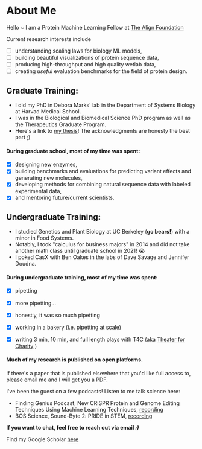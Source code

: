 <br>
<br>

# About Me

Hello ~ I am a Protein Machine Learning Fellow at [The Align Foundation](https://alignbio.org)

Current research interests include 
- [ ] understanding scaling laws for biology ML models,
- [ ] building beautiful visualizations of protein sequence data,
- [ ] producing high-throughput and high quality wetlab data,
- [ ] creating _useful_ evaluation benchmarks for the field of protein design.

## Graduate Training:
-   I did my PhD in Debora Marks' lab in the Department of Systems Biology at Harvad Medical School.
-   I was in the Biological and Biomedical Science PhD program as well as the Therapeutics Graduate Program.
-   Here's a link to [my thesis](https://www.proquest.com/openview/f778804e6685494f993d529dbf3f0ce7/1?pq-origsite=gscholar&cbl=18750&diss=y)! The acknowledgments are honesty the best part ;)

#### During graduate school, most of my time was spent: 
- [x] designing new enzymes,
- [x] building benchmarks and evaluations for predicting variant effects and generating new molecules,
- [x] developing methods for combining natural sequence data with labeled experimental data, 
- [x] and mentoring future/current scientists. 

## Undergraduate Training:
-   I studied Genetics and Plant Biology at UC Berkeley (**go bears!**) with a minor in Food Systems.
-   Notably, I took "calculus for business majors" in 2014 and did not take another math class until graduate school in 2021! :sob:
-   I poked CasX with Ben Oakes in the labs of Dave Savage and Jennifer Doudna.

#### During undergraduate training, most of my time was spent: 
- [x] pipetting
- [x] more pipetting...
- [x] honestly, it was so much pipetting
- [x] working in a bakery (i.e. pipetting at scale)
- [x] writing 3 min, 10 min, and full length plays with T4C (aka [Theater for Charity](https://callink.berkeley.edu/organization/theaterforcharity]) )


#### Much of my research is published on open platforms. 
If there's a paper that is published elsewhere that you'd like full access to, please email me and I will get you a PDF. 

I've been the guest on a few podcasts! Listen to me talk science here:
- Finding Genius Podcast, New CRISPR Protein and Genome Editing Techniques Using Machine Learning Techniques, [recording](https://www.youtube.com/watch?v=rZSowMhWTuQ)
- BOS Science, Sound-Byte 2: PRIDE in STEM, [recording](https://bosscience.podbean.com/e/sound-byte-2-pride-in-stem/)

**If you want to chat, feel free to reach out via email _:)_**

Find my Google Scholar [here](https://scholar.google.com/citations?user=suZf26EAAAAJ&hl=en&oi=sra)
